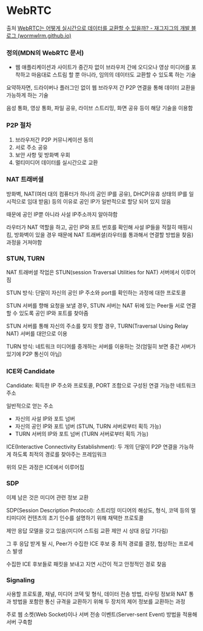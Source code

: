 # WebRTC

출처 [WebRTC는 어떻게 실시간으로 데이터를 교환할 수 있을까? - 재그지그의 개발 블로그 (wormwlrm.github.io)](https://wormwlrm.github.io/2021/01/24/Introducing-WebRTC.html)



### 정의(MDN의 WebRTC 문서)

- 웹 애플리케이션과 사이트가 중간자 없이 브라우저 간에 오디오나 영상 미디어를 포착하고 마음대로 스트림 할 뿐 아니라, 임의의 데이터도 교환할 수 있도록 하는 기술

요약하자면, 드라이버나 플러그인 없이 웹 브라우저 간 P2P 연결을 통해 데이터 교환을 가능하게 하는 기술

음성 통화, 영상 통화, 파일 공유, 라이브 스트리밍, 화면 공유 등이 해당 기술을 이용함



### P2P 절차

1. 브라우저간 P2P 커뮤니케이션 동의
2. 서로 주소 공유
3. 보안 사항 및 방화벽 우회
4. 멀티미디어 데이터를 실시간으로 교환



### NAT 트래버셜

방화벽, NAT(여러 대의 컴퓨터가 하나의 공인 IP를 공유), DHCP(유휴 상태의 IP를 일시적으로 임대 받음) 등의 이유로 공인 IP가 일반적으로 할당 되어 있지 않음

때문에 공인 IP뿐 아니라 사설 IP주소까지 알아햐함

라우터가 NAT 역할을 하고, 공인 IP와 포트 번호를 확인해 사설 IP들을 적절히 매핑시킴, 방화벽이 있을 경우 때문에 NAT 트래버셜(라우터를 통과해서 연결할 방법을 찾음) 과정을 거져야함



### STUN, TURN

NAT 트래버셜 작업은 STUN(session Traversal Utilities for NAT) 서버에서 이루어짐

STUN 방식: 단말이 자신의 공인 IP 주소와 port를 확인하는 과정에 대한 프로토콜

STUN 서버를 향해 요청을 보낼 경우, STUN 서버는 NAT 뒤에 있는 Peer들 서로 연결할 수 있도록 공인 IP와 포트를 찾아줌

STUN 서버를 통해 자신의 주소를 찾지 못할 경우, TURN(Traversal Using Relay NAT) 서버를 대안으로 이용

TURN 방식: 네트워크 미디어를 중개하는 서버를 이용하는 것(엄밀히 보면 중간 서버가 있기에 P2P 통신이 아님)



### ICE와 Candidate

Candidate: 획득한 IP 주소와 프로토콜, PORT 조합으로 구성된 연결 가능한 네트워크 주소

일반적으로 얻는 주소

- 자신의 사설 IP와 포트 넘버
- 자신의 공인 IP와 포트 넘버 (STUN, TURN 서버로부터 획득 가능)
- TURN 서버의 IP와 포트 넘버 (TURN 서버로부터 획득 가능)

ICE(Interactive Connectivity Establishment): 두 개의 단말이 P2P 연결을 가능하게 하도록 최적의 경로를 찾아주는 프레임워크

위의 모든 과정은 ICE에서 이루어짐



### SDP

이제 남은 것은 미디어 관련 정보 교환

SDP(Session Description Protocol): 스트리밍 미디어의 해상도, 형식, 코덱 등의 멀티미디어 컨텐츠의 초기 인수를 설명하기 위해 채택한 프로토콜

제안 응답 모델을 갖고 있음(미디어 스트림 교환 제안 시 상대 응답 기다림)

그 후 응답 받게 될 시, Peer가 수집한 ICE 후보 중 최적 경로를 결정, 협상하는 프로세스 발생

수집한 ICE 후보들로 패킷을 보내고 지연 시간이 적고 안정적인 경로 찾음



### Signaling

사용할 프로토콜, 채널, 미디어 코덱 및 형식, 데이터 전송 방법, 라우팅 정보와 NAT 통과 방법을 포함한 통신 규격을 교환하기 위해 두 장치의 제어 정보를 교환하는 과정

주로 웹 소켓(Web Socket)이나 서버 전송 이벤트(Server-sent Event) 방법을 적용해 서버 구축함